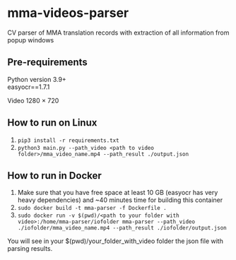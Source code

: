 # mma-videos-parser
CV parser of MMA translation records with extraction of all information from popup windows

## Pre-requirements
Python version 3.9+  
easyocr==1.7.1  
  
Video 1280 × 720  
  
## How to run on Linux  
1. `pip3 install -r requirements.txt`
2. `python3 main.py --path_video <path to video folder>/mma_video_name.mp4 --path_result ./output.json`  

## How to run in Docker  
1. Make sure that you have free space at least 10 GB (easyocr has very heavy dependencies) and ~40 minutes time for building this container   
2. `sudo docker build -t mma-parser -f Dockerfile .`  
3. `sudo docker run -v $(pwd)/<path to your folder with video>:/home/mma-parser/iofolder mma-parser --path_video ./iofolder/mma_video_name.mp4 --path_result ./iofolder/output.json`

You will see in your $(pwd)/your_folder_with_video folder the json file with parsing results.  
